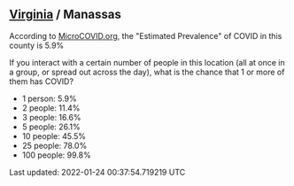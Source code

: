 
## [Virginia](/united-states/virginia) / Manassas

According to [MicroCOVID.org](http://microcovid.org),
the "Estimated Prevalence" of COVID in this county is 5.9%

If you interact with a certain number of people in this location
(all at once in a group, or spread out across the day), what is the chance that
1 or more of them has COVID?

- 1 person: 5.9%
- 2 people: 11.4%
- 3 people: 16.6%
- 5 people: 26.1%
- 10 people: 45.5%
- 25 people: 78.0%
- 100 people: 99.8%

Last updated: 2022-01-24 00:37:54.719219 UTC
